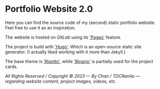 # Portfolio Website 2.0

Here you can find the source code of my (second) static portfolio website. Feel free to use it as an inspiration.

The website is hosted on *GitLab* using its ['Pages'](https://docs.gitlab.com/ee/user/project/pages/) feature.

The project is build with ['Hugo'](https://gohugo.io/). Which is an open-source static site generator. (I actually liked working with it more than Jekyll.)

The base theme is ['Risotto'](https://github.com/joeroe/risotto), while ['Binario'](https://github.com/Vimux/Binario) is partially used for the project cards.

*All Rights Reserved / Copyright © 2023 — By Chan / TDCRanila — regarding website content, project images, videos, etc.*
